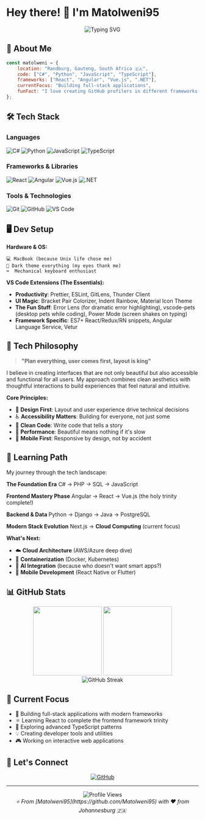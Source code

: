 # Hey there! 👋 I'm Matolweni95

<div align="center">
  <img src="https://readme-typing-svg.herokuapp.com?font=Fira+Code&pause=1000&color=36BCF7&center=true&vCenter=true&width=435&lines=Full-Stack+Developer;C%23+%7C+Python+%7C+JavaScript;Building+Cool+Stuff+Daily;From+Johannesburg%2C+SA" alt="Typing SVG" />
</div>

## 🚀 About Me

```javascript
const matolweni = {
    location: "Randburg, Gauteng, South Africa 🇿🇦",
    code: ["C#", "Python", "JavaScript", "TypeScript"],
    frameworks: ["React", "Angular", "Vue.js", ".NET"],
    currentFocus: "Building full-stack applications",
    funFact: "I love creating GitHub profilers in different frameworks!"
};
```

## 🛠️ Tech Stack

### Languages
![C#](https://img.shields.io/badge/C%23-239120?style=for-the-badge&logo=c-sharp&logoColor=white)
![Python](https://img.shields.io/badge/Python-3776AB?style=for-the-badge&logo=python&logoColor=white)
![JavaScript](https://img.shields.io/badge/JavaScript-F7DF1E?style=for-the-badge&logo=javascript&logoColor=black)
![TypeScript](https://img.shields.io/badge/TypeScript-007ACC?style=for-the-badge&logo=typescript&logoColor=white)

### Frameworks & Libraries
![React](https://img.shields.io/badge/React-20232A?style=for-the-badge&logo=react&logoColor=61DAFB)
![Angular](https://img.shields.io/badge/Angular-DD0031?style=for-the-badge&logo=angular&logoColor=white)
![Vue.js](https://img.shields.io/badge/Vue.js-35495E?style=for-the-badge&logo=vuedotjs&logoColor=4FC08D)
![.NET](https://img.shields.io/badge/.NET-5C2D91?style=for-the-badge&logo=.net&logoColor=white)

### Tools & Technologies
![Git](https://img.shields.io/badge/Git-F05032?style=for-the-badge&logo=git&logoColor=white)
![GitHub](https://img.shields.io/badge/GitHub-100000?style=for-the-badge&logo=github&logoColor=white)
![VS Code](https://img.shields.io/badge/VS_Code-007ACC?style=for-the-badge&logo=visual%20studio%20code&logoColor=white)

## 🖥️ Dev Setup

**Hardware & OS:**
```
💻 MacBook (because Unix life chose me)
🌙 Dark theme everything (my eyes thank me)
⌨️  Mechanical keyboard enthusiast
```

**VS Code Extensions (The Essentials):**
- **Productivity**: Prettier, ESLint, GitLens, Thunder Client
- **UI Magic**: Bracket Pair Colorizer, Indent Rainbow, Material Icon Theme
- **The Fun Stuff**: Error Lens (for dramatic error highlighting), vscode-pets (desktop pets while coding), Power Mode (screen shakes on typing)
- **Framework Specific**: ES7+ React/Redux/RN snippets, Angular Language Service, Vetur

## 💭 Tech Philosophy

> **"Plan everything, user comes first, layout is king"**

I believe in creating interfaces that are not only beautiful but also accessible and functional for all users. My approach combines clean aesthetics with thoughtful interactions to build experiences that feel natural and intuitive.

**Core Principles:**
- 🎨 **Design First**: Layout and user experience drive technical decisions
- ♿ **Accessibility Matters**: Building for everyone, not just some
- 🧹 **Clean Code**: Write code that tells a story
- 🚀 **Performance**: Beautiful means nothing if it's slow
- 📱 **Mobile First**: Responsive by design, not by accident

## 🎯 Learning Path

My journey through the tech landscape:

**The Foundation Era**
C# → PHP → SQL → JavaScript

**Frontend Mastery Phase**
Angular → React → Vue.js (the holy trinity complete!)

**Backend & Data**
Python → Django → Java → PostgreSQL

**Modern Stack Evolution**
Next.js → **Cloud Computing** (current focus)

**What's Next:**
- ☁️ **Cloud Architecture** (AWS/Azure deep dive)
- 🐳 **Containerization** (Docker, Kubernetes)
- 🤖 **AI Integration** (because who doesn't want smart apps?)
- 📱 **Mobile Development** (React Native or Flutter)

## 📊 GitHub Stats

<div align="center">
  <img height="180em" src="https://github-readme-stats.vercel.app/api?username=Matolweni95&show_icons=true&theme=tokyonight&include_all_commits=true&count_private=true"/>
  <img height="180em" src="https://github-readme-stats.vercel.app/api/top-langs/?username=Matolweni95&layout=compact&langs_count=8&theme=tokyonight"/>
</div>

<div align="center">
  <img src="https://github-readme-streak-stats.herokuapp.com/?user=Matolweni95&theme=tokyonight" alt="GitHub Streak"/>
</div>

## 🎯 Current Focus

- 🔭 Building full-stack applications with modern frameworks
- ⚛️ Learning React to complete the frontend framework trinity
- 🌱 Exploring advanced TypeScript patterns
- 💡 Creating developer tools and utilities
- 🎮 Working on interactive web applications

## 🤝 Let's Connect

<div align="center">
  
[![GitHub](https://img.shields.io/badge/GitHub-100000?style=for-the-badge&logo=github&logoColor=white)](https://github.com/Matolweni95)

</div>

---

<div align="center">
  <img src="https://komarev.com/ghpvc/?username=Matolweni95&color=blue&style=flat-square" alt="Profile Views"/>
</div>

<div align="center">
  <i>⭐️ From [Matolweni95](https://github.com/Matolweni95) with ❤️ from Johannesburg 🇿🇦</i>
</div>
